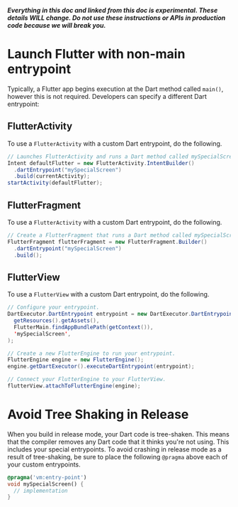 _**Everything in this doc and linked from this doc is experimental. These details WILL change. Do not use these instructions or APIs in production code because we will break you.**_

# Launch Flutter with non-main entrypoint

Typically, a Flutter app begins execution at the Dart method called `main()`, however this is not required. Developers can specify a different Dart entrypoint:

## FlutterActivity

To use a `FlutterActivity` with a custom Dart entrypoint, do the following.

```java
// Launches FlutterActivity and runs a Dart method called mySpecialScreen().
Intent defaultFlutter = new FlutterActivity.IntentBuilder()
  .dartEntrypoint("mySpecialScreen")
  .build(currentActivity);
startActivity(defaultFlutter);
```

## FlutterFragment

To use a `FlutterActivity` with a custom Dart entrypoint, do the following.

```java
// Create a FlutterFragment that runs a Dart method called mySpecialScreen().
FlutterFragment flutterFragment = new FlutterFragment.Builder()
  .dartEntrypoint("mySpecialScreen")
  .build();
```

## FlutterView

To use a `FlutterView` with a custom Dart entrypoint, do the following.

```java
// Configure your entrypoint.
DartExecutor.DartEntrypoint entrypoint = new DartExecutor.DartEntrypoint(  
  getResources().getAssets(),
  FlutterMain.findAppBundlePath(getContext()),
  'mySpecialScreen',
);

// Create a new FlutterEngine to run your entrypoint.
FlutterEngine engine = new FlutterEngine();
engine.getDartExecutor().executeDartEntrypoint(entrypoint);

// Connect your FlutterEngine to your FlutterView.
flutterView.attachToFlutterEngine(engine);
```

# Avoid Tree Shaking in Release

When you build in release mode, your Dart code is tree-shaken. This means that the compiler removes any Dart code that it thinks you're not using. This includes your special entrypoints. To avoid crashing in release mode as a result of tree-shaking, be sure to place the following `@pragma` above each of your custom entrypoints.

```dart
@pragma('vm:entry-point')
void mySpecialScreen() {
  // implementation
}
```